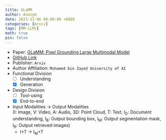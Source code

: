 ```yaml
---
title: GLaMM
author: Anonym
date: 2023-11-06 00:00:00 +0800
categories: [Arxiv]
tags: [MM-LLMs]
math: true
pin: false
---
```


- Paper: [GLaMM: Pixel Grounding Large Multimodal Model](https://arxiv.org/abs/2311.03356)
- [GitHub Link](https://mbzuai-oryx.github.io/groundingLMM)
- Publisher: `Arxiv`
- Author Affiliation: `Mohamed bin Zayed University of AI`
- Functional Division
  + [ ] Understanding
  + [x] Generation
- Design Division
  + [ ] Tool-using
  + [x] End-to-end
- Input Modalities $\rightarrow$ Output Modalities <br />(I: Image, V: Video, A: Audio, 3D: Point Cloud, T: Text, I<sub>D</sub>: Document understanding, I<sub>B</sub>: Output bounding box, I<sub>M</sub>: Output segmentation mask, I<sub>R</sub>: Output retrieved images)
  + I+T $\rightarrow$ I<sub>M</sub>+T
